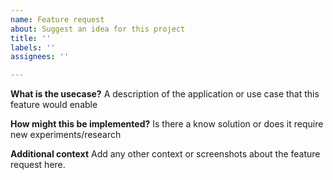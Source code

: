 ```yaml
---
name: Feature request
about: Suggest an idea for this project
title: ''
labels: ''
assignees: ''

---
```


**What is the usecase?**
A description of the application or use case that this feature would enable

**How might this be implemented?**
Is there a know solution or does it require new experiments/research

**Additional context**
Add any other context or screenshots about the feature request here.
